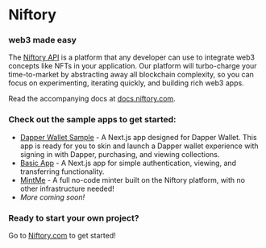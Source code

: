 # Niftory

### web3 made easy

The [Niftory API](https://docs.niftory.com/home/v/api/) is a platform that any developer can use to integrate web3 concepts like NFTs in your application. Our platform will turbo-charge your time-to-market by abstracting away all blockchain complexity, so you can focus on experimenting, iterating quickly, and building rich web3 apps.

Read the accompanying docs at [docs.niftory.com](https://docs.niftory.com).

### Check out the sample apps to get started:

- [Dapper Wallet Sample](https://dapper-storefront-sample.vercel.app) - A Next.js app designed for Dapper Wallet. This app is ready for you to skin and launch a Dapper wallet experience with signing in with Dapper, purchasing, and viewing collections.
- [Basic App](https://github.com/Niftory/niftory-samples/blob/main/basic-app/README.md) - A Next.js app for simple authentication, viewing, and transferring functionality.
- [MintMe](https://mint.niftory.com/) - A full no-code minter built on the Niftory platform, with no other infrastructure needed! 
- _More coming soon!_

### Ready to start your own project?

Go to [Niftory.com](https://niftory.com) to get started!
